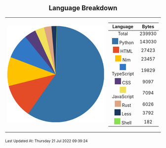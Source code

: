 <span align="center">

## Language Breakdown

</span>

<foreignObject>
<body xmlns="http://www.w3.org/1999/xhtml">
<table align="center">
<tr>
<td>

![Pie Chart](./assets/pie_chart.svg "Pie Chart detailing languages used")
</td>
<td>

|Language|Bytes|
|:-:|:-:|
|Total|239930
![Python](./assets/Python.svg) Python|143030|
![HTML](./assets/HTML.svg) HTML|27423|
![Nim](./assets/Nim.svg) Nim|23457|
![TypeScript](./assets/TypeScript.svg) TypeScript|19829|
![CSS](./assets/CSS.svg) CSS|9097|
![JavaScript](./assets/JavaScript.svg) JavaScript|7094|
![Rust](./assets/Rust.svg) Rust|6026|
![Less](./assets/Less.svg) Less|3792|
![Shell](./assets/Shell.svg) Shell|182|
</td>
</tr>
</table>
</body>
</foreignObject>

<sub>
Last Updated At:
Thursday 21 Jul 2022 09:39:24</sub>